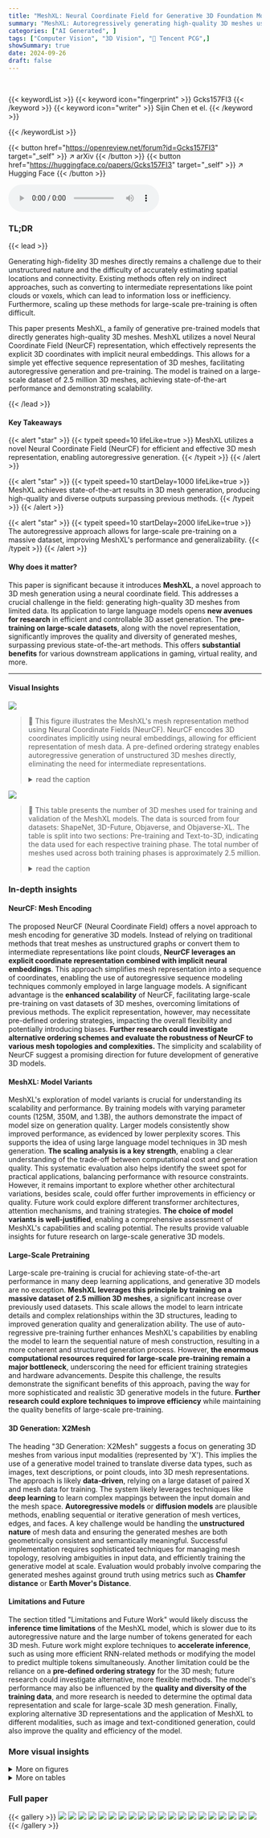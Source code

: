 ```yaml
---
title: "MeshXL: Neural Coordinate Field for Generative 3D Foundation Models"
summary: "MeshXL: Autoregressively generating high-quality 3D meshes using a novel Neural Coordinate Field (NeurCF) representation and large language model approaches."
categories: ["AI Generated", ]
tags: ["Computer Vision", "3D Vision", "🏢 Tencent PCG",]
showSummary: true
date: 2024-09-26
draft: false
---
```


<br>

{{< keywordList >}}
{{< keyword icon="fingerprint" >}} Gcks157FI3 {{< /keyword >}}
{{< keyword icon="writer" >}} Sijin Chen et el. {{< /keyword >}}
 
{{< /keywordList >}}

{{< button href="https://openreview.net/forum?id=Gcks157FI3" target="_self" >}}
↗ arXiv
{{< /button >}}
{{< button href="https://huggingface.co/papers/Gcks157FI3" target="_self" >}}
↗ Hugging Face
{{< /button >}}



<audio controls>
    <source src="https://ai-paper-reviewer.com/Gcks157FI3/podcast.wav" type="audio/wav">
    Your browser does not support the audio element.
</audio>


### TL;DR


{{< lead >}}

Generating high-fidelity 3D meshes directly remains a challenge due to their unstructured nature and the difficulty of accurately estimating spatial locations and connectivity.  Existing methods often rely on indirect approaches, such as converting to intermediate representations like point clouds or voxels, which can lead to information loss or inefficiency.  Furthermore, scaling up these methods for large-scale pre-training is often difficult. 

This paper presents MeshXL, a family of generative pre-trained models that directly generates high-quality 3D meshes. MeshXL utilizes a novel Neural Coordinate Field (NeurCF) representation, which effectively represents the explicit 3D coordinates with implicit neural embeddings. This allows for a simple yet effective sequence representation of 3D meshes, facilitating autoregressive generation and pre-training. The model is trained on a large-scale dataset of 2.5 million 3D meshes, achieving state-of-the-art performance and demonstrating scalability.

{{< /lead >}}


#### Key Takeaways

{{< alert "star" >}}
{{< typeit speed=10 lifeLike=true >}} MeshXL utilizes a novel Neural Coordinate Field (NeurCF) for efficient and effective 3D mesh representation, enabling autoregressive generation. {{< /typeit >}}
{{< /alert >}}

{{< alert "star" >}}
{{< typeit speed=10 startDelay=1000 lifeLike=true >}} MeshXL achieves state-of-the-art results in 3D mesh generation, producing high-quality and diverse outputs surpassing previous methods. {{< /typeit >}}
{{< /alert >}}

{{< alert "star" >}}
{{< typeit speed=10 startDelay=2000 lifeLike=true >}} The autoregressive approach allows for large-scale pre-training on a massive dataset, improving MeshXL's performance and generalizability. {{< /typeit >}}
{{< /alert >}}

#### Why does it matter?
This paper is significant because it introduces **MeshXL**, a novel approach to 3D mesh generation using a neural coordinate field.  This addresses a crucial challenge in the field: generating high-quality 3D meshes from limited data. Its application to large language models opens **new avenues for research** in efficient and controllable 3D asset generation. The **pre-training on large-scale datasets**, along with the novel representation, significantly improves the quality and diversity of generated meshes, surpassing previous state-of-the-art methods.  This offers **substantial benefits** for various downstream applications in gaming, virtual reality, and more.

------
#### Visual Insights



![](https://ai-paper-reviewer.com/Gcks157FI3/figures_0_1.jpg)

> 🔼 This figure illustrates the MeshXL's mesh representation method using Neural Coordinate Fields (NeurCF).  NeurCF encodes 3D coordinates implicitly using neural embeddings, allowing for efficient representation of mesh data. A pre-defined ordering strategy enables autoregressive generation of unstructured 3D meshes directly, eliminating the need for intermediate representations.
> <details>
> <summary>read the caption</summary>
> Figure 2: Mesh Representation. We present the Neural Coordinate Field (NeurCF) to encode the discretized coordinates in the Euclidean space. Benefiting from NeurCF and a pre-defined ordering strategy, our proposed MeshXL can directly generate the unstructured 3D mesh auto-regressively.
> </details>





![](https://ai-paper-reviewer.com/Gcks157FI3/tables_3_1.jpg)

> 🔼 This table presents the number of 3D meshes used for training and validation of the MeshXL models. The data is sourced from four datasets: ShapeNet, 3D-Future, Objaverse, and Objaverse-XL.  The table is split into two sections: Pre-training and Text-to-3D, indicating the data used for each respective training phase.  The total number of meshes used across both training phases is approximately 2.5 million.
> <details>
> <summary>read the caption</summary>
> Table 1: Statistics for the Training Data and Validation Data. After combining four data sources, our proposed MeshXL models are trained on approximately 2.5 million 3D meshes.
> </details>





### In-depth insights


#### NeurCF: Mesh Encoding
The proposed NeurCF (Neural Coordinate Field) offers a novel approach to mesh encoding for generative 3D models.  Instead of relying on traditional methods that treat meshes as unstructured graphs or convert them to intermediate representations like point clouds, **NeurCF leverages an explicit coordinate representation combined with implicit neural embeddings**. This approach simplifies mesh representation into a sequence of coordinates, enabling the use of autoregressive sequence modeling techniques commonly employed in large language models.  A significant advantage is the **enhanced scalability** of NeurCF, facilitating large-scale pre-training on vast datasets of 3D meshes, overcoming limitations of previous methods. The explicit representation, however, may necessitate pre-defined ordering strategies, impacting the overall flexibility and potentially introducing biases.  **Further research could investigate alternative ordering schemes and evaluate the robustness of NeurCF to various mesh topologies and complexities.**  The simplicity and scalability of NeurCF suggest a promising direction for future development of generative 3D models.

#### MeshXL: Model Variants
MeshXL's exploration of model variants is crucial for understanding its scalability and performance.  By training models with varying parameter counts (125M, 350M, and 1.3B), the authors demonstrate the impact of model size on generation quality. Larger models consistently show improved performance, as evidenced by lower perplexity scores.  This supports the idea of using large language model techniques in 3D mesh generation. **The scaling analysis is a key strength**, enabling a clear understanding of the trade-off between computational cost and generation quality.  This systematic evaluation also helps identify the sweet spot for practical applications, balancing performance with resource constraints.  However, it remains important to explore whether other architectural variations, besides scale, could offer further improvements in efficiency or quality.  Future work could explore different transformer architectures, attention mechanisms, and training strategies. **The choice of model variants is well-justified**, enabling a comprehensive assessment of MeshXL's capabilities and scaling potential. The results provide valuable insights for future research on large-scale generative 3D models.

#### Large-Scale Pretraining
Large-scale pre-training is crucial for achieving state-of-the-art performance in many deep learning applications, and generative 3D models are no exception.  **MeshXL leverages this principle by training on a massive dataset of 2.5 million 3D meshes**, a significant increase over previously used datasets. This scale allows the model to learn intricate details and complex relationships within the 3D structures, leading to improved generation quality and generalization ability.  The use of auto-regressive pre-training further enhances MeshXL's capabilities by enabling the model to learn the sequential nature of mesh construction, resulting in a more coherent and structured generation process.  However, **the enormous computational resources required for large-scale pre-training remain a major bottleneck**, underscoring the need for efficient training strategies and hardware advancements.  Despite this challenge, the results demonstrate the significant benefits of this approach, paving the way for more sophisticated and realistic 3D generative models in the future.  **Further research could explore techniques to improve efficiency** while maintaining the quality benefits of large-scale pre-training.

#### 3D Generation: X2Mesh
The heading "3D Generation: X2Mesh" suggests a focus on generating 3D meshes from various input modalities (represented by 'X').  This implies the use of a generative model trained to translate diverse data types, such as images, text descriptions, or point clouds, into 3D mesh representations.  The approach is likely **data-driven**, relying on a large dataset of paired X and mesh data for training. The system likely leverages techniques like **deep learning** to learn complex mappings between the input domain and the mesh space. **Autoregressive models** or **diffusion models** are plausible methods, enabling sequential or iterative generation of mesh vertices, edges, and faces. A key challenge would be handling the **unstructured nature** of mesh data and ensuring the generated meshes are both geometrically consistent and semantically meaningful.  Successful implementation requires sophisticated techniques for managing mesh topology, resolving ambiguities in input data, and efficiently training the generative model at scale.  Evaluation would probably involve comparing the generated meshes against ground truth using metrics such as **Chamfer distance** or **Earth Mover's Distance**.

#### Limitations and Future
The section titled "Limitations and Future Work" would likely discuss the **inference time limitations** of the MeshXL model, which is slower due to its autoregressive nature and the large number of tokens generated for each 3D mesh.  Future work might explore techniques to **accelerate inference**, such as using more efficient RNN-related methods or modifying the model to predict multiple tokens simultaneously.  Another limitation could be the reliance on a **pre-defined ordering strategy** for the 3D mesh; future research could investigate alternative, more flexible methods. The model's performance may also be influenced by the **quality and diversity of the training data**, and more research is needed to determine the optimal data representation and scale for large-scale 3D mesh generation. Finally, exploring alternative 3D representations and the application of MeshXL to different modalities, such as image and text-conditioned generation, could also improve the quality and efficiency of the model.


### More visual insights

<details>
<summary>More on figures
</summary>


![](https://ai-paper-reviewer.com/Gcks157FI3/figures_3_1.jpg)

> 🔼 This figure illustrates the Neural Coordinate Field (NeurCF) and how it is used in MeshXL for autoregressive 3D mesh generation.  (a) shows NeurCF encoding the 3D mesh by embedding each discretized coordinate (x, y, z) using an embedding layer E, forming a face embedding Eface and finally a mesh embedding Emesh.  (b) depicts the autoregressive generation process; MeshXL predicts the next coordinate based on the previously generated coordinates to produce the complete 3D mesh sequentially.
> <details>
> <summary>read the caption</summary>
> Figure 2: Mesh Representation. We present the Neural Coordinate Field (NeurCF) to encode the discretized coordinates in the Euclidean space. Benefiting from NeurCF and a pre-defined ordering strategy, our proposed MeshXL can directly generate the unstructured 3D mesh auto-regressively.
> </details>



![](https://ai-paper-reviewer.com/Gcks157FI3/figures_4_1.jpg)

> 🔼 This figure shows the training and validation perplexity (PPL) for MeshXL models of different sizes (125M, 350M, and 1.3B parameters).  The models were trained from scratch using 150 billion tokens.  The plots demonstrate that as model size increases, both training and validation PPL decrease, indicating improved performance and generalization ability.
> <details>
> <summary>read the caption</summary>
> Figure 3: Training and Validation Perplexity (PPL) for MeshXL Models. We train all the models from scratch on 150 billion tokens. We observe that the performance grows with model sizes.
> </details>



![](https://ai-paper-reviewer.com/Gcks157FI3/figures_7_1.jpg)

> 🔼 This figure showcases the MeshXL model's ability to complete partially observed 3D meshes.  The left column shows the incomplete input meshes (in white). The central columns display several different completed meshes generated by MeshXL (in blue).  The right column shows the corresponding ground truth complete meshes (in green). This demonstrates MeshXL's capacity to generate plausible and varied completions based on incomplete input data.
> <details>
> <summary>read the caption</summary>
> Figure 4: Evaluation of Partial Mesh Completion. Given some partial observation of the 3D mesh (white), MeshXL is able to produce diverse object completion results (blue).
> </details>



![](https://ai-paper-reviewer.com/Gcks157FI3/figures_8_1.jpg)

> 🔼 This figure demonstrates the capability of the MeshXL model to generate 3D meshes conditioned on either image or text inputs.  It shows three examples: a laptop, a computer monitor, and a vase. For each example, the input image or text prompt is shown alongside the generated 3D mesh and a ground truth 3D mesh for comparison. The results highlight MeshXL's ability to produce high-quality 3D models that align well with the given input.
> <details>
> <summary>read the caption</summary>
> Figure 5: Evaluation of X-to-mesh generation. We show that MeshXL can generate high-quality 3D meshes given the corresponding image or text as the additional inputs.
> </details>



![](https://ai-paper-reviewer.com/Gcks157FI3/figures_8_2.jpg)

> 🔼 This figure shows the results of applying a texture generation pipeline (Paint3D) to 3D meshes generated by the MeshXL model.  It demonstrates that the generated meshes are compatible with existing texturing methods, resulting in high-quality textured 3D assets. Each row displays a generated mesh, the same mesh after texturing is applied, and the UV map used in the texturing process.
> <details>
> <summary>read the caption</summary>
> Figure 6: Texture Generation for the Generated 3D Meshes. We adopt Paint3D [91] to generate textures for 3D meshes produced by MeshXL.
> </details>



![](https://ai-paper-reviewer.com/Gcks157FI3/figures_9_1.jpg)

> 🔼 This figure presents a qualitative comparison of 3D mesh generation results from four different methods: PolyGen, GET3D, MeshGPT, and MeshXL.  For each method, sample outputs of chair and table models are shown, with a visualization of their normal vectors. The comparison highlights MeshXL's ability to generate high-quality meshes with both sharp edges and smooth surfaces, contrasting it with the other methods which sometimes produce meshes with less refined details or smoother surfaces.
> <details>
> <summary>read the caption</summary>
> Figure 7: Qualitative comparisons. We visualize the generated meshes and normal vectors. MeshXL is able to produce high-quality 3D meshes with both sharp edges and smooth surfaces.
> </details>



![](https://ai-paper-reviewer.com/Gcks157FI3/figures_16_1.jpg)

> 🔼 This figure shows a gallery of additional 3D mesh generation results produced by the MeshXL model. The results demonstrate the model's ability to generate diverse and high-quality 3D meshes for various object categories, including chairs, tables, lamps, and benches.
> <details>
> <summary>read the caption</summary>
> Figure 8: Gallery results. Additional generation results for chair, table, lamp, and bench.
> </details>



![](https://ai-paper-reviewer.com/Gcks157FI3/figures_17_1.jpg)

> 🔼 This figure shows a gallery of 3D meshes generated by the MeshXL model.  The variety of shapes and styles demonstrates the model's ability to produce diverse and high-quality outputs, ranging from simple objects to more complex structures. This visual representation highlights the model's capability in generating realistic and detailed 3D models.
> <details>
> <summary>read the caption</summary>
> Figure 9: Gallery results. MeshXL is able to produce diverse 3D meshes with high quality.
> </details>



</details>




<details>
<summary>More on tables
</summary>


![](https://ai-paper-reviewer.com/Gcks157FI3/tables_5_1.jpg)
> 🔼 This table lists the hyperparameters used to train three different MeshXL models.  The models vary in size, with 125 million, 350 million, and 1.3 billion parameters, respectively. The hyperparameters shown include the number of layers and heads, the model dimension (d_model), the feedforward network dimension (d_FFN), the optimizer (AdamW), the learning rate, the learning rate scheduler (cosine annealing), weight decay, gradient clipping, the number of GPUs used for training, and the total GPU hours used (on A100 GPUs).
> <details>
> <summary>read the caption</summary>
> Table 2: Hyperparameters for different MeshXL Base Models. We present three MeshXL models with 125M, 350M, and 1.3B parameters, respectively.
> </details>

![](https://ai-paper-reviewer.com/Gcks157FI3/tables_6_1.jpg)
> 🔼 This table presents a quantitative comparison of MeshXL with other state-of-the-art methods on the ShapeNet dataset.  The comparison focuses on several key metrics: Coverage (COV), which measures the diversity of generated meshes; Minimum Matching Distance (MMD), which represents the average distance to the nearest neighbor in the reference set; 1-Nearest Neighbor Accuracy (1-NNA), indicating the quality and diversity of the generated set compared to the reference set; Jensen-Shannon Divergence (JSD), assessing the similarity between distributions; and Frechet Inception Distance (FID) and Kernel Inception Distance (KID), measuring the visual similarity using rendered images.  Lower MMD, JSD, and KID scores indicate better generation quality, while a higher COV score and an 1-NNA score closer to 50% suggest better diversity. The results demonstrate that MeshXL, particularly the larger models, generally outperforms previous methods across most categories.
> <details>
> <summary>read the caption</summary>
> Table 3: Quantitative Comparisons with Prior Arts on ShapeNet [9]. We scale MMD, JSD, KID by 10<sup>3</sup>. MeshXL can produce diverse and high-quality 3D meshes.
> </details>

![](https://ai-paper-reviewer.com/Gcks157FI3/tables_6_2.jpg)
> 🔼 This table presents the results of a user study comparing the quality of 3D meshes generated by MeshXL to those generated by other state-of-the-art methods. Participants rated the meshes on three criteria: Quality, Artistic, and Triangulation. The results show that MeshXL outperforms the baselines on all three criteria, indicating that its generated meshes are both higher quality and more aesthetically pleasing.
> <details>
> <summary>read the caption</summary>
> Table 4: User Study. Compared to baseline methods, the meshes generated by MeshXL are better aligned with human preference in terms of both geometry and designs.
> </details>

![](https://ai-paper-reviewer.com/Gcks157FI3/tables_7_1.jpg)
> 🔼 This table presents the results of experiments evaluating the effectiveness of different model sizes (125M, 350M, and 1.3B parameters) of the MeshXL model on the Objaverse dataset.  The metrics used to evaluate the model's performance are Coverage (COV), Minimum Matching Distance (MMD), 1-Nearest Neighbor Accuracy (1-NNA), Jensen-Shannon Divergence (JSD), Fréchet Inception Distance (FID), and Kernel Inception Distance (KID).  The results show that larger models generally achieve better performance across all metrics, indicating improved diversity and quality of generated 3D meshes.
> <details>
> <summary>read the caption</summary>
> Table 5: Effectiveness of Model Sizes on Objaverse. As the model size grows, MeshXL achieves a closer 1-NNA to 50%, a larger COV and a smaller JSD, indicating better diversity and quality.
> </details>

![](https://ai-paper-reviewer.com/Gcks157FI3/tables_18_1.jpg)
> 🔼 This table compares the mesh quality of 3D models generated by GET3D and MeshXL models with different sizes (125M, 350M, 1.3B parameters). The quality is assessed based on three metrics: aspect ratio (the ratio of the longest edge to the shortest edge of a triangle), face area (average area of the triangles), and the number of faces (total number of faces in the mesh).  The results show that while MeshXL models have a higher average aspect ratio, they also have a significantly smaller variance and fewer faces, suggesting a more stable and efficient mesh generation process.
> <details>
> <summary>read the caption</summary>
> Table 6: Mesh Quality Assessment. We evaluate the aspect ratio, face area and number of faces for the generated 3D meshes.
> </details>

![](https://ai-paper-reviewer.com/Gcks157FI3/tables_18_2.jpg)
> 🔼 This table presents the inference time and GPU memory usage for MeshXL models of different sizes (125M, 350M, and 1.3B parameters) when generating 3D meshes with varying numbers of faces (100, 200, 400, and 800).  The results are measured in seconds and gigabytes (GB) and show how these resource requirements scale with model size and mesh complexity.
> <details>
> <summary>read the caption</summary>
> Table 7: Inference cost of MeshXL models. We carry out inference cost analysis on time duration and memory usage under bfloat16 with a single RTX 3090.
> </details>

</details>




### Full paper

{{< gallery >}}
<img src="https://ai-paper-reviewer.com/Gcks157FI3/1.png" class="grid-w50 md:grid-w33 xl:grid-w25" />
<img src="https://ai-paper-reviewer.com/Gcks157FI3/2.png" class="grid-w50 md:grid-w33 xl:grid-w25" />
<img src="https://ai-paper-reviewer.com/Gcks157FI3/3.png" class="grid-w50 md:grid-w33 xl:grid-w25" />
<img src="https://ai-paper-reviewer.com/Gcks157FI3/4.png" class="grid-w50 md:grid-w33 xl:grid-w25" />
<img src="https://ai-paper-reviewer.com/Gcks157FI3/5.png" class="grid-w50 md:grid-w33 xl:grid-w25" />
<img src="https://ai-paper-reviewer.com/Gcks157FI3/6.png" class="grid-w50 md:grid-w33 xl:grid-w25" />
<img src="https://ai-paper-reviewer.com/Gcks157FI3/7.png" class="grid-w50 md:grid-w33 xl:grid-w25" />
<img src="https://ai-paper-reviewer.com/Gcks157FI3/8.png" class="grid-w50 md:grid-w33 xl:grid-w25" />
<img src="https://ai-paper-reviewer.com/Gcks157FI3/9.png" class="grid-w50 md:grid-w33 xl:grid-w25" />
<img src="https://ai-paper-reviewer.com/Gcks157FI3/10.png" class="grid-w50 md:grid-w33 xl:grid-w25" />
<img src="https://ai-paper-reviewer.com/Gcks157FI3/11.png" class="grid-w50 md:grid-w33 xl:grid-w25" />
<img src="https://ai-paper-reviewer.com/Gcks157FI3/12.png" class="grid-w50 md:grid-w33 xl:grid-w25" />
<img src="https://ai-paper-reviewer.com/Gcks157FI3/13.png" class="grid-w50 md:grid-w33 xl:grid-w25" />
<img src="https://ai-paper-reviewer.com/Gcks157FI3/14.png" class="grid-w50 md:grid-w33 xl:grid-w25" />
<img src="https://ai-paper-reviewer.com/Gcks157FI3/15.png" class="grid-w50 md:grid-w33 xl:grid-w25" />
<img src="https://ai-paper-reviewer.com/Gcks157FI3/16.png" class="grid-w50 md:grid-w33 xl:grid-w25" />
<img src="https://ai-paper-reviewer.com/Gcks157FI3/17.png" class="grid-w50 md:grid-w33 xl:grid-w25" />
<img src="https://ai-paper-reviewer.com/Gcks157FI3/18.png" class="grid-w50 md:grid-w33 xl:grid-w25" />
<img src="https://ai-paper-reviewer.com/Gcks157FI3/19.png" class="grid-w50 md:grid-w33 xl:grid-w25" />
<img src="https://ai-paper-reviewer.com/Gcks157FI3/20.png" class="grid-w50 md:grid-w33 xl:grid-w25" />
{{< /gallery >}}